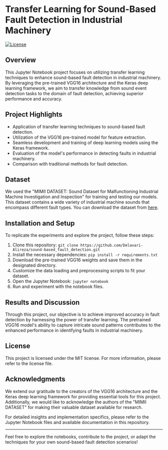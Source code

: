 # Transfer Learning for Sound-Based Fault Detection in Industrial Machinery

[![License](https://img.shields.io/badge/License-MIT-blue.svg)](https://opensource.org/licenses/MIT)

## Overview

This Jupyter Notebook project focuses on utilizing transfer learning techniques to enhance sound-based fault detection in industrial machinery. By leveraging the pre-trained VGG16 architecture and the Keras deep learning framework, we aim to transfer knowledge from sound event detection tasks to the domain of fault detection, achieving superior performance and accuracy.

## Project Highlights

- Application of transfer learning techniques to sound-based fault detection.
- Utilization of the VGG16 pre-trained model for feature extraction.
- Seamless development and training of deep learning models using the Keras framework.
- Evaluation of the model's performance in detecting faults in industrial machinery.
- Comparison with traditional methods for fault detection.

## Dataset

We used the "MIMII DATASET: Sound Dataset for Malfunctioning Industrial Machine Investigation and Inspection" for training and testing our models. This dataset contains a wide variety of industrial machine sounds that encompass different fault types. You can download the dataset from [here](https://zenodo.org/record/3384388).

## Installation and Setup

To replicate the experiments and explore the project, follow these steps:

1. Clone this repository: `git clone https://github.com/Delavari-Alireza/sound-based_fault_detection.git`
2. Install the necessary dependencies: `pip install -r requirements.txt`
3. Download the pre-trained VGG16 weights and save them in the designated directory.
4. Customize the data loading and preprocessing scripts to fit your dataset.
5. Open the Jupyter Notebook: `jupyter notebook`
6. Run and experiment with the notebook files.

## Results and Discussion

Through this project, our objective is to achieve improved accuracy in fault detection by harnessing the power of transfer learning. The pretrained VGG16 model's ability to capture intricate sound patterns contributes to the enhanced performance in identifying faults in industrial machinery.

## License

This project is licensed under the MIT license. For more information, please refer to the license file.

## Acknowledgments

We extend our gratitude to the creators of the VGG16 architecture and the Keras deep learning framework for providing essential tools for this project. Additionally, we would like to acknowledge the authors of the "MIMII DATASET" for making their valuable dataset available for research.

For detailed insights and implementation specifics, please refer to the Jupyter Notebook files and available documentation in this repository.

---

Feel free to explore the notebooks, contribute to the project, or adapt the techniques for your own sound-based fault detection scenarios!
